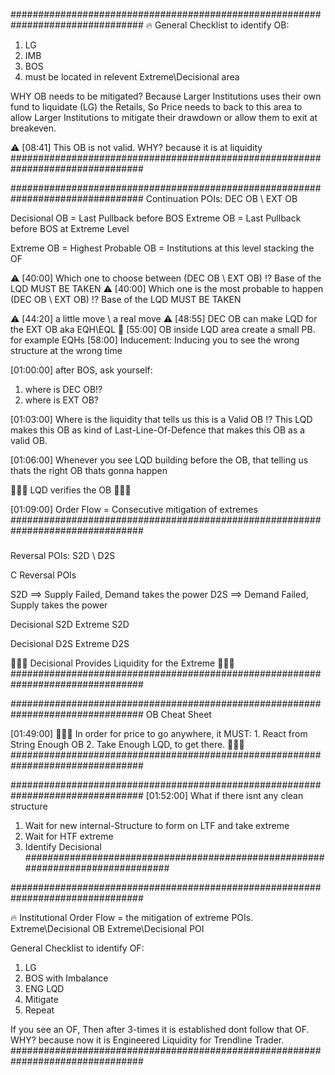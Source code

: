 ################################################################################
🔥 General Checklist to identify OB:
1. LG
2. IMB
3. BOS
4. must be located in relevent Extreme\Decisional area

WHY OB needs to be mitigated?
Because Larger Institutions uses their own fund to liquidate (LG) the Retails,
So Price needs to back to this area to allow Larger Institutions to mitigate their drawdown or allow them to exit at breakeven.

⚠️ [08:41] This OB is not valid. WHY? because it is at liquidity
################################################################################

################################################################################
Continuation POIs: DEC OB \ EXT OB

Decisional OB = Last Pullback before BOS
Extreme OB = Last Pullback before BOS at Extreme Level

Extreme OB = Highest Probable OB = Institutions at this level stacking the OF

⚠️ [40:00] Which one to choose between (DEC OB \ EXT OB) !? Base of the LQD MUST BE TAKEN
⚠️ [40:00] Which one is the most probable to happen (DEC OB \ EXT OB) !? Base of the LQD MUST BE TAKEN

⚠️ [44:20] a little move \ a real move 
⚠️ [48:55] DEC OB can make LQD for the EXT OB aka EQH\EQL
🔴 [55:00] OB inside LQD area create a small PB. for example EQHs
    [58:00] Inducement: Inducing you to see the wrong structure at the wrong time

[01:00:00] 
after BOS, ask yourself: 
   1. where is DEC OB!? 
   2. where is EXT OB?

[01:03:00] 
Where is the liquidity that tells us this is a Valid OB !?
This LQD makes this OB as kind of Last-Line-Of-Defence that makes this OB as a valid OB.

[01:06:00] 
Whenever you see LQD building before the OB, that telling us thats the right OB thats gonna happen

🔴🔴🔴 LQD verifies the OB 🔴🔴🔴

[01:09:00] Order Flow = Consecutive mitigation of extremes
################################################################################

### #############################################################################
Reversal POIs:   S2D \ D2S

C Reversal POIs


S2D ==> Supply Failed, Demand takes the power
D2S ==> Demand Failed, Supply takes the power

Decisional S2D
Extreme S2D

Decisional D2S
Extreme D2S

🔴🔴🔴 Decisional Provides Liquidity for the Extreme 🔴🔴🔴
################################################################################

################################################################################
OB Cheat Sheet

[01:49:00]
🔴🔴🔴 In order for price to go anywhere, it MUST: 
            1. React from String Enough OB
            2. Take Enough LQD, to get there. 🔴🔴🔴
################################################################################

################################################################################
[01:52:00]
What if there isnt any clean structure
1. Wait for new internal-Structure to form on LTF and take extreme
2. Wait for HTF extreme
3. Identify Decisional
################################################################################

################################################################################

🔥 Institutional Order Flow = the mitigation of extreme POIs.
Extreme\Decisional OB
Extreme\Decisional POI


General Checklist to identify OF:
1. LG
2. BOS with Imbalance
3. ENG LQD
4. Mitigate
5. Repeat

If you see an OF, Then after 3-times it is established dont follow that OF. 
WHY? because now it is Engineered Liquidity for Trendline Trader.
################################################################################

